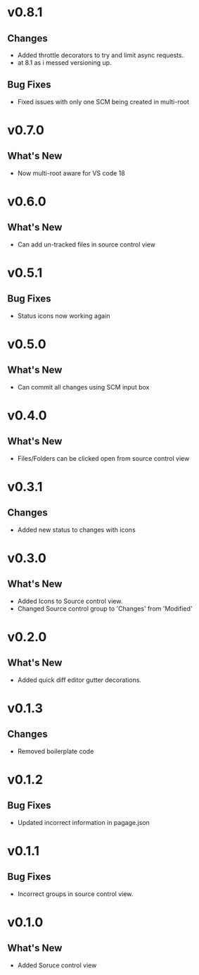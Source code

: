 **v0.8.1**
=============================================

## Changes
  - Added throttle decorators to try and limit async requests.
  - at 8.1 as i messed versioning up.

## Bug Fixes
  - Fixed issues with only one SCM being created in multi-root

**v0.7.0**
=============================================

## What's New
  - Now multi-root aware for VS code 18

**v0.6.0**
=============================================

## What's New
  - Can add un-tracked files in source control view

**v0.5.1**
=============================================

## Bug Fixes
  - Status icons now working again

**v0.5.0**
=============================================

## What's New
  - Can commit all changes using SCM input box

**v0.4.0**
=============================================

## What's New
  - Files/Folders can be clicked open from source control view

**v0.3.1**
=============================================

## Changes
  - Added new status to changes with icons

**v0.3.0**
=============================================

## What's New
  - Added Icons to Source control view.
  - Changed Source control group to 'Changes' from 'Modified'

**v0.2.0**
=============================================

## What's New
  - Added quick diff editor gutter decorations.

**v0.1.3**
=============================================

## Changes
  - Removed boilerplate code

**v0.1.2**
=============================================

## Bug Fixes
  - Updated incorrect information in pagage.json

**v0.1.1**
=============================================

## Bug Fixes
  - Incorrect groups in source control view.

**v0.1.0**
=============================================

## What's New
  - Added Soruce control view